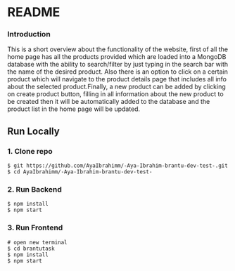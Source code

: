 # README #

### Introduction ###
This is a short overview about the functionality of the website, first of all the home page has all the products provided which are loaded into a MongoDB database with the ability to search/filter by just typing in the search bar with the name of the desired product. Also there is an option to click on a certain product which will navigate to the product details page that includes all info about the selected product.Finally, a new product can be added by clicking on create product button, filling in all information about the new product to be created then it will be automatically added to the database and the product list in the home page will be updated.

## Run Locally
### 1. Clone repo

```
$ git https://github.com/AyaIbrahimm/-Aya-Ibrahim-brantu-dev-test-.git
$ cd AyaIbrahimm/-Aya-Ibrahim-brantu-dev-test-
```

### 2. Run Backend

```
$ npm install
$ npm start
```

### 3. Run Frontend

```
# open new terminal
$ cd brantutask
$ npm install
$ npm start
```




